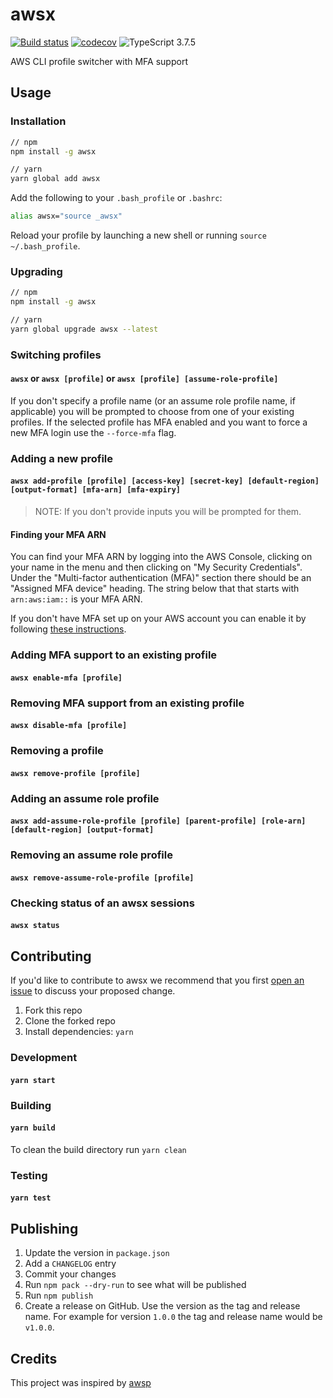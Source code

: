 # awsx

[![Build status](https://github.com/neofinancial/awsx/workflows/CI/badge.svg)](https://github.com/neofinancial/awsx/actions)
[![codecov](https://codecov.io/gh/neofinancial/awsx/branch/master/graph/badge.svg)](https://codecov.io/gh/neofinancial/awsx)
![TypeScript 3.7.5](https://img.shields.io/badge/TypeScript-3.7.5-brightgreen.svg)

AWS CLI profile switcher with MFA support

## Usage

### Installation

```sh
// npm
npm install -g awsx

// yarn
yarn global add awsx
```

Add the following to your `.bash_profile` or `.bashrc`:

```sh
alias awsx="source _awsx"
```

Reload your profile by launching a new shell or running `source ~/.bash_profile`.

### Upgrading

```sh
// npm
npm install -g awsx

// yarn
yarn global upgrade awsx --latest
```

### Switching profiles

#### `awsx` or `awsx [profile]` or `awsx [profile] [assume-role-profile]`

If you don't specify a profile name (or an assume role profile name, if applicable) you will be prompted to choose from one of your existing profiles. If the selected profile has MFA enabled and you want to force a new MFA login use the `--force-mfa` flag.

### Adding a new profile

#### `awsx add-profile [profile] [access-key] [secret-key] [default-region] [output-format] [mfa-arn] [mfa-expiry]`

> NOTE: If you don't provide inputs you will be prompted for them.

#### Finding your MFA ARN

You can find your MFA ARN by logging into the AWS Console, clicking on your name in the menu and then clicking on "My Security Credentials". Under the "Multi-factor authentication (MFA)" section there should be an "Assigned MFA device" heading. The string below that that starts with `arn:aws:iam::` is your MFA ARN.

If you don't have MFA set up on your AWS account you can enable it by following [these instructions](https://docs.aws.amazon.com/IAM/latest/UserGuide/id_credentials_mfa_enable_virtual.html).

### Adding MFA support to an existing profile

#### `awsx enable-mfa [profile]`

### Removing MFA support from an existing profile

#### `awsx disable-mfa [profile]`

### Removing a profile

#### `awsx remove-profile [profile]`

### Adding an assume role profile

#### `awsx add-assume-role-profile [profile] [parent-profile] [role-arn] [default-region] [output-format]`

### Removing an assume role profile

#### `awsx remove-assume-role-profile [profile]`

### Checking status of an awsx sessions

#### `awsx status`

## Contributing

If you'd like to contribute to awsx we recommend that you first [open an issue](https://github.com/neofinancial/awsx/issues) to discuss your proposed change.

1. Fork this repo
1. Clone the forked repo
1. Install dependencies: `yarn`

### Development

#### `yarn start`

### Building

#### `yarn build`

To clean the build directory run `yarn clean`

### Testing

#### `yarn test`

## Publishing

1. Update the version in `package.json`
1. Add a `CHANGELOG` entry
1. Commit your changes
1. Run `npm pack --dry-run` to see what will be published
1. Run `npm publish`
1. Create a release on GitHub. Use the version as the tag and release name. For example for version `1.0.0` the tag and release name would be `v1.0.0`.

## Credits

This project was inspired by [awsp](https://github.com/johnnyopao/awsp)
